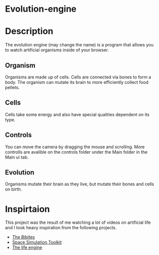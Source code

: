# Evolution-engine
# Description
The evolution engine (may change the name) is a program that allows you to watch artificial organisms inside of your browser. 

## Organism
Organisms are made up of cells. Cells are connected via bones to form a body. The organism can mutate its brain to more efficiently collect food pellets.

## Cells
Cells take some energy and also have special qualities dependent on its type.

## Controls
You can move the camera by dragging the mouse and scrolling.
More controlls are avalible on the controls folder under the Main folder in the Main ui tab.

## Evolution
Organisms mutate their brain as they live, but mutate their bones and cells on birth. 


# Inspirtaion 
This project was the result of me watching a lot of videos on artificial life and I took heavy inspiration from the following projects.
- [The Bibites](https://www.youtube.com/c/TheBibitesDigitalLife)
- [Space Simulation Toolkit](https://www.youtube.com/watch?v=ppQxZ3ZC0r4&t=3s&ab_channel=SpaceSimulationToolkit)
- [The life engine](https://www.youtube.com/watch?v=4XEklaH9k6k&ab_channel=EmergentGarden)
